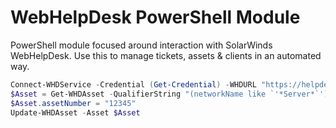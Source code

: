 # WebHelpDesk PowerShell Module
PowerShell module focused around interaction with SolarWinds WebHelpDesk.  Use this to manage tickets, assets & clients in an automated way.

````Powershell
Connect-WHDService -Credential (Get-Credential) -WHDURL "https://helpdesk.contoso.com"
$Asset = Get-WHDAsset -QualifierString "(networkName like `'*Server*`')" 
$Asset.assetNumber = "12345"
Update-WHDAsset -Asset $Asset
````

